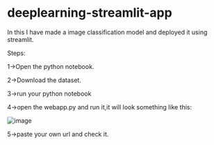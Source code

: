 # deeplearning-streamlit-app
In this I have made a image classification model and deployed it using streamlit.

Steps:

1->Open the python notebook.

2->Download the dataset.

3->run your python notebook

4->open the webapp.py and run it,it will look something like this:

![image](https://user-images.githubusercontent.com/67225894/168523735-15c6065f-7573-4e21-8acf-ebf01aa3f8ca.png)

5->paste your own url and check it.
